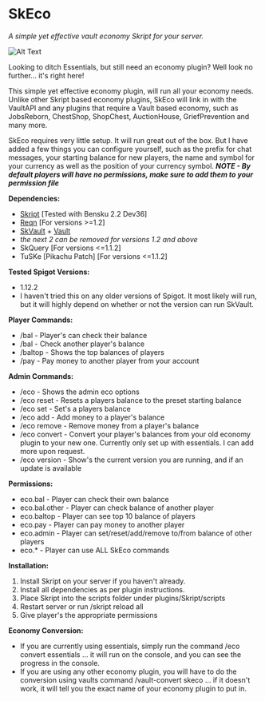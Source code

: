 # SkEco
*A simple yet effective vault economy Skript for your server.*

![Alt Text](https://i.imgur.com/KQAXWNe.png)

Looking to ditch Essentials, but still need an economy plugin? Well look no further... it's right here!

This simple yet effective economy plugin, will run all your economy needs. Unlike other Skript based economy plugins, SkEco will link in with the VaultAPI and any plugins that require a Vault based economy, such as JobsReborn, ChestShop, ShopChest, AuctionHouse, GriefPrevention and many more.

SkEco requires very little setup. It will run great out of the box. But I have added a few things you can configure yourself, such as the prefix for chat messages, your starting balance for new players, the name and symbol for your currency as well as the position of your currency symbol.
**_NOTE - By default players will have no permissions, make sure to add them to your permission file_**

**Dependencies:**
- [Skript](https://github.com/SkriptLang/Skript/releases) [Tested with Bensku 2.2 Dev36]
- [Reqn](https://forums.skunity.com/resources/reqn.95/) [For versions >=1.2]
- [SkVault](https://forums.skunity.com/resources/skvault-skript-economy-registerer.576/) + [Vault](https://www.spigotmc.org/resources/vault.34315/)
- *the next 2 can be removed for versions 1.2 and above*
- SkQuery [For versions <=1.1.2]
- TuSKe [Pikachu Patch] [For versions <=1.1.2]

**Tested Spigot Versions:**
- 1.12.2
- I haven't tried this on any older versions of Spigot. It most likely will run, but it will highly depend on whether or not the version can run SkVault.

**Player Commands:**
- /bal - Player's can check their balance
- /bal <player> - Check another player's balance
- /baltop - Shows the top balances of players
- /pay <player> <amount> - Pay money to another player from your account

**Admin Commands:**
- /eco - Shows the admin eco options
- /eco reset <player> - Resets a players balance to the preset starting balance
- /eco set <player> <amount> - Set's a players balance
- /eco add <player> <amount> - Add money to a player's balance
- /eco remove <player> <amount> - Remove money from a player's balance
- /eco convert <economy plugin> - Convert your player's balances from your old economy plugin to your new one. Currently only set up with essentials. I can add more upon request.
- /eco version - Show's the current version you are running, and if an update is available

**Permissions:**
- eco.bal - Player can check their own balance
- eco.bal.other - Player can check balance of another player
- eco.baltop - Player can see top 10 balance of players
- eco.pay - Player can pay money to another player
- eco.admin - Player can set/reset/add/remove to/from balance of other players
- eco.* - Player can use ALL SkEco commands

**Installation:**
1) Install Skript on your server if you haven't already.
2) Install all dependencies as per plugin instructions.
3) Place Skript into the scripts folder under plugins/Skript/scripts
4) Restart server or run /skript reload all
5) Give player's the appropriate permissions

**Economy Conversion:**
- If you are currently using essentials, simply run the command /eco convert essentials ... it will run on the console, and you can see the progress in the console.
- If you are using any other economy plugin, you will have to do the conversion using vaults command /vault-convert <your eco plugin here> skeco ... if it doesn't work, it will tell you the exact name of your economy plugin to put in.
